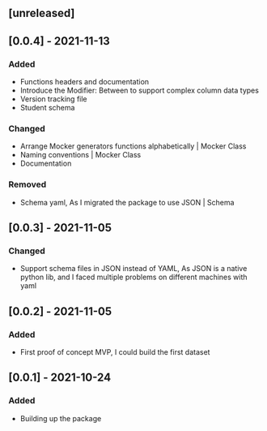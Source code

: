 
## [unreleased]

## [0.0.4] - 2021-11-13
### Added
- Functions headers and documentation
- Introduce the Modifier: Between to support complex column data types
- Version tracking file
- Student schema
### Changed
- Arrange Mocker generators functions alphabetically | Mocker Class
- Naming conventions | Mocker Class
- Documentation
### Removed
- Schema yaml, As I migrated the package to use JSON | Schema

## [0.0.3] - 2021-11-05
### Changed
- Support schema files in JSON instead of YAML, As JSON is a native python lib, and I faced multiple problems on different machines with yaml

## [0.0.2] - 2021-11-05
### Added
- First proof of concept MVP, I could build the first dataset

## [0.0.1] - 2021-10-24
### Added
- Building up the package
